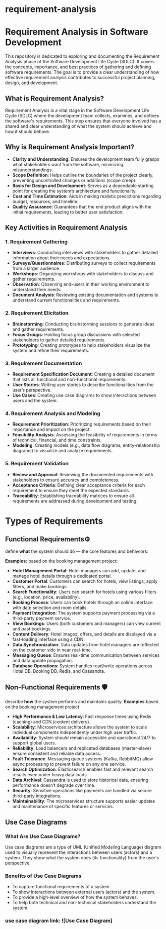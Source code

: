 # requirement-analysis
# Requirement Analysis in Software Development
This repository is dedicated to exploring and documenting the Requirement Analysis phase of the Software Development Life Cycle (SDLC). It covers the concepts, importance, and best practices of gathering and defining software requirements. The goal is to provide a clear understanding of how effective requirement analysis contributes to successful project planning, design, and development.

## What is Requirement Analysis?

Requirement Analysis is a vital stage in the Software Development Life Cycle (SDLC) where the development team collects, examines, and defines the software's requirements. This step ensures that everyone involved has a shared and clear understanding of what the system should achieve and how it should behave.

## Why is Requirement Analysis Important?

- **Clarity and Understanding**: Ensures the development team fully grasps what stakeholders want from the software, minimizing misunderstandings.
- **Scope Definition**: Helps outline the boundaries of the project clearly, preventing uncontrolled changes or additions (scope creep).
- **Basis for Design and Development**: Serves as a dependable starting point for creating the system’s architecture and functionality.
- **Cost and Time Estimation**: Aids in making realistic predictions regarding budget, resources, and timeline.
- **Quality Assurance**: Guarantees that the end product aligns with the initial requirements, leading to better user satisfaction.

## Key Activities in Requirement Analysis

### 1. Requirement Gathering

- **Interviews**: Conducting interviews with stakeholders to gather detailed information about their needs and expectations.
- **Surveys/Questionnaires**: Distributing surveys to collect requirements from a larger audience.
- **Workshops**: Organizing workshops with stakeholders to discuss and gather requirements.
- **Observation**: Observing end-users in their working environment to understand their needs.
- **Document Analysis**: Reviewing existing documentation and systems to understand current functionalities and requirements.

### 2. Requirement Elicitation

- **Brainstorming**: Conducting brainstorming sessions to generate ideas and gather requirements.
- **Focus Groups**: Holding focus group discussions with selected stakeholders to gather detailed requirements.
- **Prototyping**: Creating prototypes to help stakeholders visualize the system and refine their requirements.

### 3. Requirement Documentation

- **Requirement Specification Document**: Creating a detailed document that lists all functional and non-functional requirements.
- **User Stories**: Writing user stories to describe functionalities from the user’s perspective.
- **Use Cases**: Creating use case diagrams to show interactions between users and the system.

### 4. Requirement Analysis and Modeling

- **Requirement Prioritization**: Prioritizing requirements based on their importance and impact on the project.
- **Feasibility Analysis**: Assessing the feasibility of requirements in terms of technical, financial, and time constraints.
- **Modeling**: Creating models (e.g., data flow diagrams, entity-relationship diagrams) to visualize and analyze requirements.

### 5. Requirement Validation

- **Review and Approval**: Reviewing the documented requirements with stakeholders to ensure accuracy and completeness.
- **Acceptance Criteria**: Defining clear acceptance criteria for each requirement to ensure they meet the expected standards.
- **Traceability**: Establishing traceability matrices to ensure all requirements are addressed during development and testing.

# Types of Requirements

## Functional Requirements⚙️

define **what** the system should do — the core features and behaviors:

**Examples:** based on the booking management project:

- **Hotel Management Portal**: Hotel managers can add, update, and manage hotel details through a dedicated portal.
- **Customer Portal**: Customers can search for hotels, view listings, apply filters, and make bookings.
- **Search Functionality**: Users can search for hotels using various filters (e.g., location, price, availability).
- **Booking Process**: Users can book hotels through an online interface with date selection and room details.
- **Payment Integration**: The system supports payment processing via a third-party payment service.
- **View Bookings**: Users (both customers and managers) can view current and past bookings.
- **Content Delivery**: Hotel images, offers, and details are displayed via a fast-loading interface using a CDN.
- **Data Synchronization**: Data updates from hotel managers are reflected on the customer side in near real-time.
- **Messaging Queue**: Ensures real-time communication between services and data update propagation.
- **Database Operations**: System handles read/write operations across Hotel DB, Booking DB, Redis, and Cassandra.

## Non-Functional Requirements 🛡️

describe **how** the system performs and maintains quality:
**Examples** based on the booking management project

- **High Performance & Low Latency**: Fast response times using Redis (caching) and CDN (content delivery).
- **Scalability**: Microservices architecture allows the system to scale individual components independently under high user traffic.
- **Availability**: System should remain accessible and operational 24/7 to support global users.
- **Reliability**: Load balancers and replicated databases (master-slave) ensure consistent and reliable data access.
- **Fault Tolerance**: Messaging queue systems (Kafka, RabbitMQ) allow async processing to prevent failure on any one service.
- **Search Optimization**: Elasticsearch enables fast and relevant search results even under heavy data loads.
- **Data Archival**: Cassandra is used to store historical data, ensuring performance doesn’t degrade over time.
- **Security**: Sensitive operations like payments are handled via secure third-party integrations.
- **Maintainability**: The microservices structure supports easier updates and maintenance of specific features or services.

## Use Case Diagrams
### What Are Use Case Diagrams?
Use case diagrams are a type of UML (Unified Modeling Language) diagram used to visually represent the interactions between users (actors) and a system.
They show what the system does (its functionality) from the user's perspective.

### Benefits of Use Case Diagrams
- To capture functional requirements of a system.
- To show interactions between external users (actors) and the system.
- To provide a high-level overview of how the system behaves.
- To help both technical and non-technical stakeholders understand the system.

### use case diagram link: ![Use Case Diagram]



    
    
